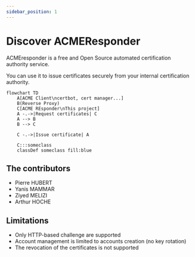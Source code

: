 ```yaml
---
sidebar_position: 1
---
```


# Discover ACMEResponder
ACMEresponder is a free and Open Source automated certification authority service. 

You can use it to issue certificates securely from your internal certification authority.

```mermaid
flowchart TD
    A[ACME Client\ncertbot, cert manager...] 
    B(Reverse Proxy)
    C[ACME REsponder\nThis project]
    A -.->|Request certificates| C
    A --> B
    B --> C

    C -.->|Issue certificate| A

    C:::someclass
    classDef someclass fill:blue
```


## The contributors
* Pierre HUBERT
* Yanis MAMMAR
* Ziyed MELIZI
* Arthur HOCHE

## Limitations
* Only HTTP-based challenge are supported
* Account management is limited to accounts creation (no key rotation)
* The revocation of the certificates is not supported
